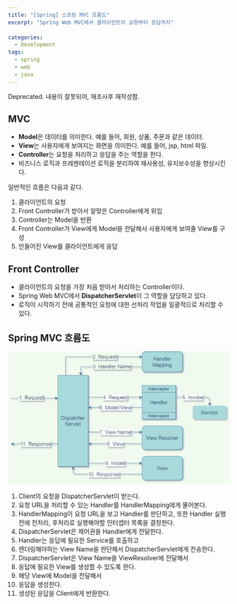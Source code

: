 ```yaml
---
title: "[Spring] 스프링 MVC 흐름도"
excerpt: "Spring Web MVC에서 클라이언트의 요청부터 응답까지"

categories:
  - Development
tags:
  - spring
  - web
  - java
---
```


Deprecated. 내용이 잘못되어, 재조사후 재작성함.

## MVC

- **Model**은 데이터를 의미한다. 예를 들어, 회원, 상품, 주문과 같은 데이터.
- **View**는 사용자에게 보여지는 화면을 의미한다. 예를 들어, jsp, html 파일.
- **Controller**는 요청을 처리하고 응답을 주는 역할을 한다.
- 비즈니스 로직과 프레젠테이션 로직을 분리하여 재사용성, 유지보수성을 향상시킨다.

일반적인 흐름은 다음과 같다.

1. 클라이언트의 요청
2. Front Controller가 받아서 알맞은 Controller에게 위임
3. Controller는 Model을 반환
4. Front Controller가 View에게 Model을 전달해서 사용자에게 보여줄 View를 구성
5. 만들어진 View를 클라이언트에게 응답

## Front Controller

- 클라이언트의 요청을 가장 처음 받아서 처리하는 Controller이다.
- Spring Web MVC에서 **DispatcherServlet**이 그 역할을 담당하고 있다.
- 로직이 시작하기 전에 공통적인 요청에 대한 선처리 작업을 일괄적으로 처리할 수 있다.

## Spring MVC 흐름도

![Web MVC 흐름도](/assets/images/dev/spring-web-mvc-flow.png)

1. Client의 요청을 DispatcherServlet이 받는다.
2. 요청 URL을 처리할 수 있는 Handler를 HandlerMapping에게 물어본다.
3. HandlerMapping이 요청 URL을 보고 Handler를 판단하고, 또한 Handler 실행 전에 전처리, 후처리로 실행해야할 인터셉터 목록을 결정한다.
4. DispatcherServlet은 제어권을 Handler에게 전달한다.
5. Handler는 응답에 필요한 Service를 호출하고
6. 렌더링해야하는 View Name을 판단해서 DispatcherServlet에게 전송한다.
7. DispatcherServlet은 View Name을 ViewResolver에 전달해서
8. 응답에 필요한 View를 생성할 수 있도록 한다.
9. 해당 View에 Model을 전달해서
10. 응답을 생성한다.
11. 생성된 응답을 Client에게 반환한다.
